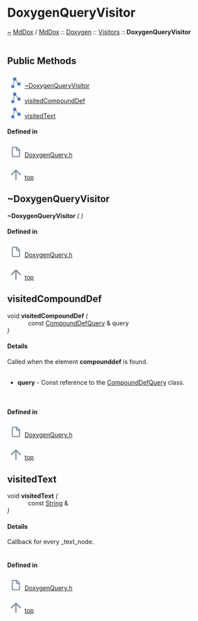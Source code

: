 <a id="doxygenqueryvisitor"></a>
<h1>DoxygenQueryVisitor</h1>
<a id="classmddox_1_1doxygen_1_1visitors_1_1doxygenqueryvisitor"></a>
<a href="https://github.com/CharlesCarley/MdDox#~">~</a>
<a href="index.md#index">MdDox</a>
<span class="inline-text">/</span>
<a href="namespaceMdDox.md#mddox">MdDox</a>
<span class="inline-text">::</span>
<a href="namespaceMdDox_1_1Doxygen.md#doxygen">Doxygen</a>
<span class="inline-text">::</span>
<a href="namespaceMdDox_1_1Doxygen_1_1Visitors.md#visitors">Visitors</a>
<span class="inline-text">::</span>
<span class="bold-text"><b>DoxygenQueryVisitor</b></span>
<br/>
<br/>
<a id="public-methods"></a>
<h2>Public Methods</h2>
<span class="icon-list-item"><a href="#~doxygenqueryvisitor" class="icon-list-item"><img src="../images/class.svg" class="icon-list-item"/><span class="icon-list-item">~DoxygenQueryVisitor</span>
</a>
</span>
<br/>
<span class="icon-list-item"><a href="#visitedcompounddef" class="icon-list-item"><img src="../images/class.svg" class="icon-list-item"/><span class="icon-list-item">visitedCompoundDef</span>
</a>
</span>
<br/>
<span class="icon-list-item"><a href="#visitedtext" class="icon-list-item"><img src="../images/class.svg" class="icon-list-item"/><span class="icon-list-item">visitedText</span>
</a>
</span>
<br/>
<a id="defined-in"></a>
<h4>Defined in</h4>
<span class="icon-list-item"><a href="https://github.com/CharlesCarley/MdDox/blob/master/Tools/Doxygen/DoxygenQuery.h#L32" class="icon-list-item"><img src="../images/file.svg" class="icon-list-item"/><span class="icon-list-item">DoxygenQuery.h</span>
</a>
</span>
<br/>
<br/>
<span class="icon-list-item"><a href="#doxygenqueryvisitor" class="icon-list-item"><img src="../images/jumpToTop.svg" class="icon-list-item"/><span class="icon-list-item">top</span>
</a>
</span>
<a id="~doxygenqueryvisitor"></a>
<h2>~DoxygenQueryVisitor</h2>
<span class="bold-text"><b>~DoxygenQueryVisitor</b></span>
<span class="italic-text"><i>(</i></span>
<span class="italic-text"><i>)</i></span>
<a id="defined-in"></a>
<h4>Defined in</h4>
<span class="icon-list-item"><a href="https://github.com/CharlesCarley/MdDox/blob/master/Tools/Doxygen/DoxygenQuery.h#L34" class="icon-list-item"><img src="../images/file.svg" class="icon-list-item"/><span class="icon-list-item">DoxygenQuery.h</span>
</a>
</span>
<br/>
<br/>
<span class="icon-list-item"><a href="#doxygenqueryvisitor" class="icon-list-item"><img src="../images/jumpToTop.svg" class="icon-list-item"/><span class="icon-list-item">top</span>
</a>
</span>
<br/>
<a id="visitedcompounddef"></a>
<h2>visitedCompoundDef</h2>
<span class="inline-text">void</span>
<span class="bold-text"><b>visitedCompoundDef</b></span>
<span class="italic-text"><i>(</i></span>
<div class="paragraph">
<span class="paragraph"><img src="../images/horSpace24px.svg"/><span class="inline-text">const </span>
<a href="classMdDox_1_1Doxygen_1_1CompoundDefQuery.md#compounddefquery">CompoundDefQuery</a>
<span class="inline-text"> &amp;</span>
<span class="inline-text">query</span>
</span>
</div>
<span class="italic-text"><i>)</i></span>
<a id="details"></a>
<h4>Details</h4>
<span class="inline-text">Called when the element </span>
<span class="bold-text"><b>compounddef</b></span>
<span class="inline-text"> is found. </span>
<br/>
<br/>
<ul>
<li><span class="bold-text"><b>query</b></span>
<span class="inline-text"> - </span>
<span class="inline-text">Const reference to the </span>
<a href="classMdDox_1_1Doxygen_1_1CompoundDefQuery.md#compounddefquery">CompoundDefQuery</a>
<span class="inline-text"> class. </span>
</li>
</ul>
<br/>
<a id="defined-in"></a>
<h4>Defined in</h4>
<span class="icon-list-item"><a href="https://github.com/CharlesCarley/MdDox/blob/master/Tools/Doxygen/DoxygenQuery.h#L44" class="icon-list-item"><img src="../images/file.svg" class="icon-list-item"/><span class="icon-list-item">DoxygenQuery.h</span>
</a>
</span>
<br/>
<br/>
<span class="icon-list-item"><a href="#doxygenqueryvisitor" class="icon-list-item"><img src="../images/jumpToTop.svg" class="icon-list-item"/><span class="icon-list-item">top</span>
</a>
</span>
<br/>
<a id="visitedtext"></a>
<h2>visitedText</h2>
<span class="inline-text">void</span>
<span class="bold-text"><b>visitedText</b></span>
<span class="italic-text"><i>(</i></span>
<div class="paragraph">
<span class="paragraph"><img src="../images/horSpace24px.svg"/><span class="inline-text">const </span>
<a href="namespaceMdDox.md#string">String</a>
<span class="inline-text"> &amp;</span>
</span>
</div>
<span class="italic-text"><i>)</i></span>
<a id="details"></a>
<h4>Details</h4>
<span class="inline-text">Callback for every _text_node. </span>
<br/>
<br/>
<a id="defined-in"></a>
<h4>Defined in</h4>
<span class="icon-list-item"><a href="https://github.com/CharlesCarley/MdDox/blob/master/Tools/Doxygen/DoxygenQuery.h#L39" class="icon-list-item"><img src="../images/file.svg" class="icon-list-item"/><span class="icon-list-item">DoxygenQuery.h</span>
</a>
</span>
<br/>
<br/>
<span class="icon-list-item"><a href="#doxygenqueryvisitor" class="icon-list-item"><img src="../images/jumpToTop.svg" class="icon-list-item"/><span class="icon-list-item">top</span>
</a>
</span>
<br/>
</div>
</div>
</body>
</html>
